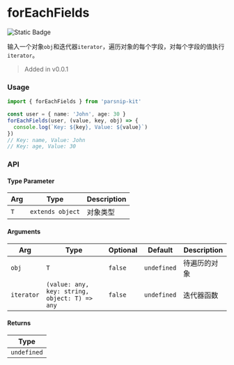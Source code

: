 # forEachFields
![Static Badge](https://img.shields.io/badge/Coverage-100.00%-FF8C00)
      
输入一个对象`obj`和迭代器`iterator`，遍历对象的每个字段，对每个字段的值执行`iterator`。

> Added in v0.0.1



### Usage

```ts
import { forEachFields } from 'parsnip-kit'

const user = { name: 'John', age: 30 }
forEachFields(user, (value, key, obj) => {
  console.log(`Key: ${key}, Value: ${value}`)
})
// Key: name, Value: John
// Key: age, Value: 30
```


### API

#### Type Parameter

| Arg | Type | Description |
| --- | --- | --- |
| `T` | `extends object` | 对象类型 |

#### Arguments

| Arg | Type | Optional | Default | Description |
| --- | --- | --- | --- | --- |
| `obj` | `T` | `false` | `undefined` | 待遍历的对象  |
| `iterator` | `(value: any, key: string, object: T) => any` | `false` | `undefined` | 迭代器函数  |

#### Returns

| Type |
| ---  |
| `undefined`  |